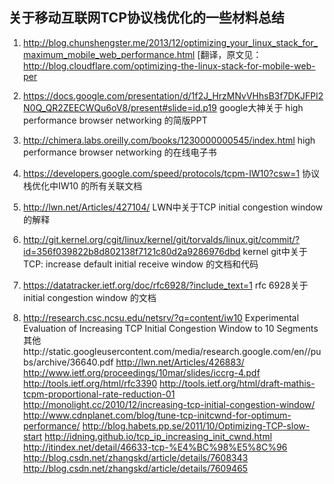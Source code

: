 ## 关于移动互联网TCP协议栈优化的一些材料总结

1. http://blog.chunshengster.me/2013/12/optimizing_your_linux_stack_for_maximum_mobile_web_performance.html [翻译，原文见：http://blog.cloudflare.com/optimizing-the-linux-stack-for-mobile-web-per

2. https://docs.google.com/presentation/d/1f2J_HrzMNvVHhsB3f7DKJFPl2N0Q_QR2ZEECWQu6oV8/present#slide=id.p19  google大神关于 high performance browser networking 的简版PPT

3. http://chimera.labs.oreilly.com/books/1230000000545/index.html   high performance browser networking 的在线电子书

4. https://developers.google.com/speed/protocols/tcpm-IW10?csw=1  协议栈优化中IW10 的所有关联文档
5. http://lwn.net/Articles/427104/  LWN中关于TCP initial congestion window 的解释
6. http://git.kernel.org/cgit/linux/kernel/git/torvalds/linux.git/commit/?id=356f039822b8d802138f7121c80d2a9286976dbd  kernel git中关于 TCP: increase default initial receive window 的文档和代码
7. https://datatracker.ietf.org/doc/rfc6928/?include_text=1 rfc 6928关于 initial congestion window 的文档
8. http://research.csc.ncsu.edu/netsrv/?q=content/iw10  Experimental Evaluation of Increasing TCP Initial Congestion Window to 10 Segments
其他http://static.googleusercontent.com/media/research.google.com/en//pubs/archive/36640.pdf
http://lwn.net/Articles/426883/
http://www.ietf.org/proceedings/10mar/slides/iccrg-4.pdf
http://tools.ietf.org/html/rfc3390
http://tools.ietf.org/html/draft-mathis-tcpm-proportional-rate-reduction-01
http://monolight.cc/2010/12/increasing-tcp-initial-congestion-window/
http://www.cdnplanet.com/blog/tune-tcp-initcwnd-for-optimum-performance/
http://blog.habets.pp.se/2011/10/Optimizing-TCP-slow-start
http://idning.github.io/tcp_ip_increasing_init_cwnd.html
http://itindex.net/detail/46633-tcp-%E4%BC%98%E5%8C%96
http://blog.csdn.net/zhangskd/article/details/7608343
http://blog.csdn.net/zhangskd/article/details/7609465
